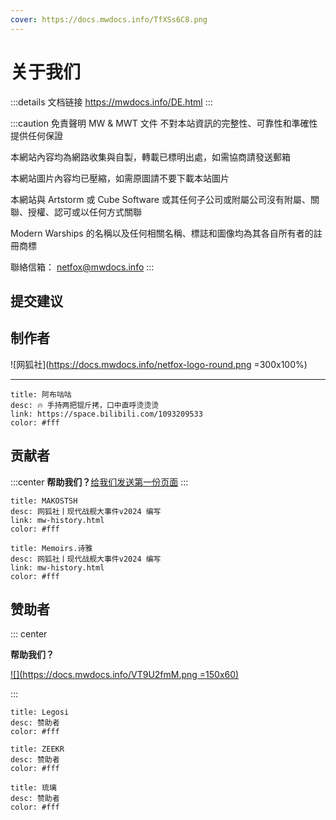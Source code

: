 ```yaml
---
cover: https://docs.mwdocs.info/TfXSs6C8.png
---
```


# 关于我们

:::details 文档链接
https://mwdocs.info/DE.html
:::

:::caution 免責聲明
MW & MWT 文件 不對本站資訊的完整性、可靠性和準確性提供任何保證

本網站內容均為網路收集與自製，轉載已標明出處，如需協商請發送郵箱

本網站圖片內容均已壓縮，如需原圖請不要下載本站圖片

本網站與 Artstorm 或 Cube Software 或其任何子公司或附屬公司沒有附屬、關聯、授權、認可或以任何方式關聯

Modern Warships 的名稱以及任何相關名稱、標誌和圖像均為其各自所有者的註冊商標

聯絡信箱：
netfox@mwdocs.info
:::

## 提交建议

<SubmitWork />

## 制作者 <Badge text="网狐社" type="danger" />

![网狐社](https://docs.mwdocs.info/netfox-logo-round.png =300x100%)

---

```component VPCard
title: 阿布咕咕
desc: 🔥 手持两把锟斤拷，口中直呼烫烫烫
link: https://space.bilibili.com/1093209533
color: #fff
```

## 贡献者
:::center
**帮助我们？**[给我们发送第一份页面](demo/info.md)
:::

```component VPCard
title: MAKOSTSH
desc: 网狐社丨现代战舰大事件v2024 编写
link: mw-history.html
color: #fff
```

```component VPCard
title: Memoirs.诗雅
desc: 网狐社丨现代战舰大事件v2024 编写
link: mw-history.html
color: #fff
```

## 赞助者

::: center

**帮助我们？**

[![](https://docs.mwdocs.info/VT9U2fmM.png =150x60)](https://afdian.net/order/create?plan_id=2bf62f5ebc1811ed9c3f5254001e7c00&product_type=0&month=1)

:::

```component VPCard
title: Legosi
desc: 赞助者
color: #fff
```

```component VPCard
title: ZEEKR
desc: 赞助者
color: #fff
```

```component VPCard
title: 琉璃
desc: 赞助者
color: #fff
```
